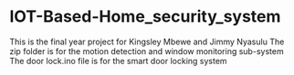 # IOT-Based-Home_security_system
This is the final year project for Kingsley Mbewe and Jimmy Nyasulu
The zip folder is for the motion detection and window monitoring sub-system
The door lock.ino file is for the smart door locking system
